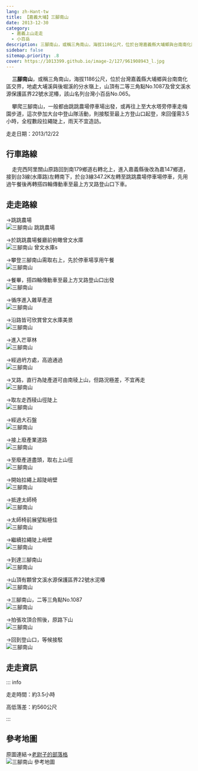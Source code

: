 ```yaml
---
lang: zh-Hant-tw
title: 【嘉義大埔】三腳南山
date: 2013-12-30
category: 
  - 嘉義上山走走
  - 小百岳
description: 三腳南山，或稱三角南山，海拔1186公尺，位於台灣嘉義縣大埔鄉與台南南化區交界，地處大埔溪與後堀溪的分水嶺上，山頂有二等三角點No.1087及曾文溪水源保護區界22號水泥椿，該山名列台灣小百岳No.065。 攀爬三腳南山，一般都由跳跳農場停車場出發，或再往上至大水塔旁停車走梅園步道，這次參加大台中登山隊活動，則接駁至最上方登山口起登，來回僅需3.5小時，全程數段拉繩陡上，雨天不宜造訪。
sidebar: false
sitemap.priority: .8
cover: https://1013399.github.io/image-2/127/961908943_l.jpg
---
```


    **三腳南山**，或稱三角南山，海拔1186公尺，位於台灣嘉義縣大埔鄉與台南南化區交界，地處大埔溪與後堀溪的分水嶺上，山頂有二等三角點No.1087及曾文溪水源保護區界22號水泥椿，該山名列台灣小百岳No.065。  

    攀爬三腳南山，一般都由跳跳農場停車場出發，或再往上至大水塔旁停車走梅園步道，這次參加大台中登山隊活動，則接駁至最上方登山口起登，來回僅需3.5小時，全程數段拉繩陡上，雨天不宜造訪。

<!-- more -->

走走日期：2013/12/22

## 行車路線  
    走完西阿里關山原路回到南179鄉道右轉北上，進入嘉義縣後改為嘉147鄉道，接到台3線(水庫路)左轉南下，於台3線347.2K左轉至跳跳農場停車場停車，先用過午餐後再轉搭四輪傳動車至最上方叉路登山口下車。

## 走走路線

→跳跳農場  
![三腳南山 跳跳農場](https://1013399.github.io/image-2/127/961903732_l.jpg)

→於跳跳農場餐廳前俯瞰曾文水庫  
![三腳南山 曾文水庫s](https://1013399.github.io/image-2/127/961905388_l.jpg)

→攀登三腳南山需取右上，先於停車場享用午餐  
![三腳南山](https://1013399.github.io/image-2/127/961904618_l.jpg)

→餐畢，搭四輪傳動車至最上方叉路登山口出發  
![三腳南山](https://1013399.github.io/image-2/127/961906995_l.jpg)

→循序進入雜草產道  
![三腳南山](https://1013399.github.io/image-2/127/961907969_l.jpg)

→沿路皆可欣賞曾文水庫美景  
![三腳南山](https://1013399.github.io/image-2/127/961908943_l.jpg)

→進入芒草林  
![三腳南山](https://1013399.github.io/image-2/127/961909887_l.jpg)

→經過坍方處，高遶通過  
![三腳南山](https://1013399.github.io/image-2/127/961910449_l.jpg)

→叉路，直行為陡產道可由南稜上山，但路況極差，不宜再走  
![三腳南山](https://1013399.github.io/image-2/127/961911539_l.jpg)

→取左走西稜山徑陡上  
![三腳南山](https://1013399.github.io/image-2/127/961912102_l.jpg)

→經過大石盤  
![三腳南山](https://1013399.github.io/image-2/127/961912937_l.jpg)

→接上廢產業道路  
![三腳南山](https://1013399.github.io/image-2/127/961913643_l.jpg)

→至廢產道盡頭，取右上山徑  
![三腳南山](https://1013399.github.io/image-2/127/961914275_l.jpg)

→開始拉繩上超陡峭壁  
![三腳南山](https://1013399.github.io/image-2/127/961915816_l.jpg)

→抵達太師椅  
![三腳南山](https://1013399.github.io/image-2/127/961918574_l.jpg)

→太師椅前展望點極佳  
![三腳南山](https://1013399.github.io/image-2/127/961919604_l.jpg)

→繼續拉繩陡上峭壁  
![三腳南山](https://1013399.github.io/image-2/127/961920242_l.jpg)

→到達三腳南山  
![三腳南山](https://1013399.github.io/image-2/127/961921813_l.jpg)

→山頂有顆曾文溪水源保護區界22號水泥椿  
![三腳南山](https://1013399.github.io/image-2/127/961922833_l.jpg)

→三腳南山，二等三角點No.1087  
![三腳南山](https://1013399.github.io/image-2/127/961923798_l.jpg)

→拍張攻頂合照後，原路下山  
![三腳南山](https://1013399.github.io/image-2/127/961924486_l.jpg)

→回到登山口，等候接駁  
![三腳南山](https://1013399.github.io/image-2/127/961925185_l.jpg)

## 走走資訊

::: info

走走時間：約3.5小時

高低落差：約560公尺

:::

## 參考地圖  
原圖連結→[老尉子的部落格](http://blog.xuite.net/laoweiz/blog/20091178)  
![三腳南山 參考地圖](https://1013399.github.io/image-2/127/961930413_l.jpg)
